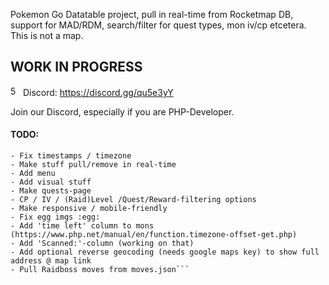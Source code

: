 Pokemon Go Datatable project, pull in real-time from Rocketmap DB, support for MAD/RDM, search/filter for quest types, mon iv/cp etcetera.
This is not a map.

## WORK IN PROGRESS
<img src="https://discordapp.com/assets/f8389ca1a741a115313bede9ac02e2c0.svg" width="16" height="16" title="500px" alt="500px" /> Discord: https://discord.gg/qu5e3yY

Join our Discord, especially if you are PHP-Developer.

#### TODO:
```- RDM / MAD friendly
- Fix timestamps / timezone 
- Make stuff pull/remove in real-time
- Add menu
- Add visual stuff
- Make quests-page
- CP / IV / (Raid)Level /Quest/Reward-filtering options
- Make responsive / mobile-friendly
- Fix egg imgs :egg:
- Add 'time left' column to mons (https://www.php.net/manual/en/function.timezone-offset-get.php)
- Add 'Scanned:'-column (working on that)
- Add optional reverse geocoding (needs google maps key) to show full address @ map link
- Pull Raidboss moves from moves.json```
